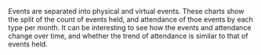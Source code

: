 Events are separated into physical and virtual events. These charts show the split of the count of events held, and attendance of thoe events by each type per month. It can be interesting to see how the events and attendance change over time, and whether the trend of attendance is similar to that of events held.
